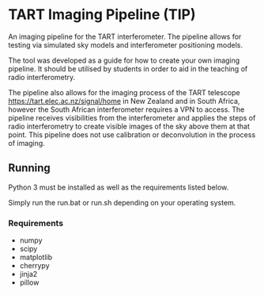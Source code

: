 # TART Imaging Pipeline (TIP)
An imaging pipeline for the TART interferometer. The pipeline allows for testing via simulated sky models and interferometer positioning models.

The tool was developed as a guide for how to create your own imaging pipeline. It should be utilised by students in order to aid in the teaching of radio interferometry.

The pipeline also allows for the imaging process of the TART telescope <https://tart.elec.ac.nz/signal/home> in New Zealand and in South Africa, however the South African interferometer requires a VPN to access. The pipeline receives visibilities from the interferometer and applies the steps of radio interferometry to create visible images of the sky above them at that point. This pipeline
does not use calibration or deconvolution in the process of imaging.

## Running
Python 3 must be installed as well as the requirements listed below.

[comment]: <> (Latex must also be installed for the image axes. The following are recommended)

[comment]: <> (* texlive-latex-extra)

[comment]: <> (* texlive-fonts-recommended)

[comment]: <> (* dvipng)

[comment]: <> (* cm-super)


Simply run the run.bat or run.sh depending on your operating system.

### Requirements
* numpy
* scipy
* matplotlib
* cherrypy
* jinja2
* pillow
